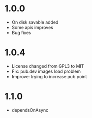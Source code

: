 # 1.0.0

* On disk savable added
* Some apis improves
* Bug fixes

# 1.0.4

* License changed from GPL3 to MIT 
* Fix: pub.dev images load problem
* Improve: trying to increase pub point

# 1.1.0

* dependsOnAsync
